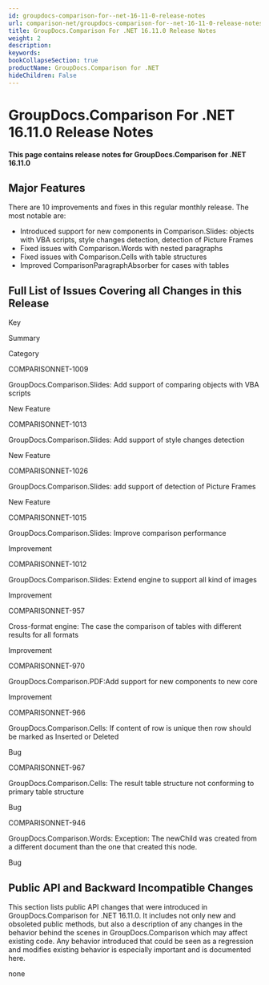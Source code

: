```yaml
---
id: groupdocs-comparison-for--net-16-11-0-release-notes
url: comparison-net/groupdocs-comparison-for--net-16-11-0-release-notes
title: GroupDocs.Comparison For .NET 16.11.0 Release Notes
weight: 2
description: 
keywords: 
bookCollapseSection: true
productName: GroupDocs.Comparison for .NET
hideChildren: False
---
```


# GroupDocs.Comparison For .NET 16.11.0 Release Notes


**This page contains release notes for GroupDocs.Comparison for .NET 16.11.0**

## Major Features

There are 10 improvements and fixes in this regular monthly release. The most notable are:

*   Introduced support for new components in Comparison.Slides: objects with VBA scripts, style changes detection, detection of Picture Frames
*   Fixed issues with Comparison.Words with nested paragraphs
*   Fixed issues with Comparison.Cells with table structures
*   Improved ComparisonParagraphAbsorber for cases with tables

## Full List of Issues Covering all Changes in this Release

Key

Summary

Category

COMPARISONNET-1009

GroupDocs.Comparison.Slides: Add support of comparing objects with VBA scripts

New Feature

COMPARISONNET-1013

GroupDocs.Comparison.Slides: Add support of style changes detection

New Feature

COMPARISONNET-1026

GroupDocs.Comparison.Slides: add support of detection of Picture Frames

New Feature

COMPARISONNET-1015

GroupDocs.Comparison.Slides: Improve comparison performance

Improvement

COMPARISONNET-1012

GroupDocs.Comparison.Slides: Extend engine to support all kind of images

Improvement

COMPARISONNET-957

Cross-format engine: The case the comparison of tables with different results for all formats

Improvement

COMPARISONNET-970

GroupDocs.Comparison.PDF:Add support for new components to new core

Improvement

COMPARISONNET-966

GroupDocs.Comparison.Cells: If content of row is unique then row should be marked as Inserted or Deleted

Bug

COMPARISONNET-967

GroupDocs.Comparison.Cells: The result table structure not conforming to primary table structure

Bug

COMPARISONNET-946

GroupDocs.Comparison.Words: Exception: The newChild was created from a different document than the one that created this node.

Bug

  

## Public API and Backward Incompatible Changes

This section lists public API changes that were introduced in GroupDocs.Comparison for .NET 16.11.0. It includes not only new and obsoleted public methods, but also a description of any changes in the behavior behind the scenes in GroupDocs.Comparison which may affect existing code. Any behavior introduced that could be seen as a regression and modifies existing behavior is especially important and is documented here.

none  


